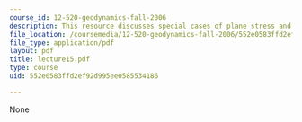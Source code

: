 ```yaml
---
course_id: 12-520-geodynamics-fall-2006
description: This resource discusses special cases of plane stress and plane strain.
file_location: /coursemedia/12-520-geodynamics-fall-2006/552e0583ffd2ef92d995ee0585534186_lecture15.pdf
file_type: application/pdf
layout: pdf
title: lecture15.pdf
type: course
uid: 552e0583ffd2ef92d995ee0585534186

---
```

None